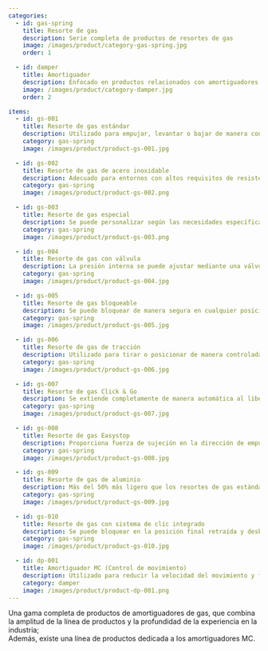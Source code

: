 ```yaml
---
categories:
  - id: gas-spring
    title: Resorte de gas
    description: Serie completa de productos de resortes de gas
    image: /images/product/category-gas-spring.jpg
    order: 1

  - id: damper
    title: Amortiguador
    description: Enfocado en productos relacionados con amortiguadores MC
    image: /images/product/category-damper.jpg
    order: 2

items:
  - id: gs-001
    title: Resorte de gas estándar
    description: Utilizado para empujar, levantar o bajar de manera controlada sin energía externa. Se puede personalizar el tamaño y la extensión según sus necesidades.
    category: gas-spring
    image: /images/product/product-gs-001.jpg

  - id: gs-002
    title: Resorte de gas de acero inoxidable
    description: Adecuado para entornos con altos requisitos de resistencia a la corrosión.
    category: gas-spring
    image: /images/product/product-gs-002.png

  - id: gs-003
    title: Resorte de gas especial
    description: Se puede personalizar según las necesidades específicas de la aplicación.
    category: gas-spring
    image: /images/product/product-gs-003.png

  - id: gs-004
    title: Resorte de gas con válvula
    description: La presión interna se puede ajustar mediante una válvula.
    category: gas-spring
    image: /images/product/product-gs-004.jpg

  - id: gs-005
    title: Resorte de gas bloqueable
    description: Se puede bloquear de manera segura en cualquier posición deseada durante todo el recorrido. Disponible en varios tipos de bloqueo, como bloqueo rígido y bloqueo elástico, así como modelos para diferentes aplicaciones (por ejemplo, tipo K, tipo P, tipo KX, tipo T).
    category: gas-spring
    image: /images/product/product-gs-005.jpg

  - id: gs-006
    title: Resorte de gas de tracción
    description: Utilizado para tirar o posicionar de manera controlada, se puede personalizar la fuerza de tracción y las características; también disponible en versiones bloqueables.
    category: gas-spring
    image: /images/product/product-gs-006.jpg

  - id: gs-007
    title: Resorte de gas Click & Go
    description: Se extiende completamente de manera automática al liberarse con solo un breve presionar un botón.
    category: gas-spring
    image: /images/product/product-gs-007.jpg

  - id: gs-008
    title: Resorte de gas Easystop
    description: Proporciona fuerza de sujeción en la dirección de empuje, permitiendo ajustes continuos sin necesidad de liberación sostenida.
    category: gas-spring
    image: /images/product/product-gs-008.jpg

  - id: gs-009
    title: Resorte de gas de aluminio
    description: Más del 50% más ligero que los resortes de gas estándar, adecuado para aplicaciones con requisitos estrictos de peso (por ejemplo, aeroespacial).
    category: gas-spring
    image: /images/product/product-gs-009.jpg

  - id: gs-010
    title: Resorte de gas con sistema de clic integrado
    description: Se puede bloquear en la posición final retraída y desbloquear con un ligero empujón sin necesidad de un sistema de liberación adicional.
    category: gas-spring
    image: /images/product/product-gs-010.jpg

  - id: dp-001
    title: Amortiguador MC (Control de movimiento)
    description: Utilizado para reducir la velocidad del movimiento y frenar la inercia, disponible en tipos estándar y con pistón separado. Las características de amortiguación se pueden ajustar según sea necesario.
    category: damper
    image: /images/product/product-dp-001.png
---
```


Una gama completa de productos de amortiguadores de gas, que combina la amplitud de la línea de productos y la profundidad de la experiencia en la industria; <br>Además, existe una línea de productos dedicada a los amortiguadores MC.
